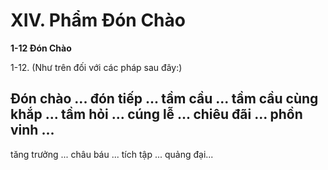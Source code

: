# XIV. Phẩm Ðón Chào

**1-12 Ðón Chào**

<!--pg-->
1-12. (Như trên đối với các pháp sau đây:)

## Ðón chào ... đón tiếp ... tầm cầu ... tầm cầu cùng khắp ... tầm hỏi ... cúng lễ ... chiêu đãi ... phồn vinh ...
tăng trưởng ... châu báu ... tích tập ... quảng đại...


